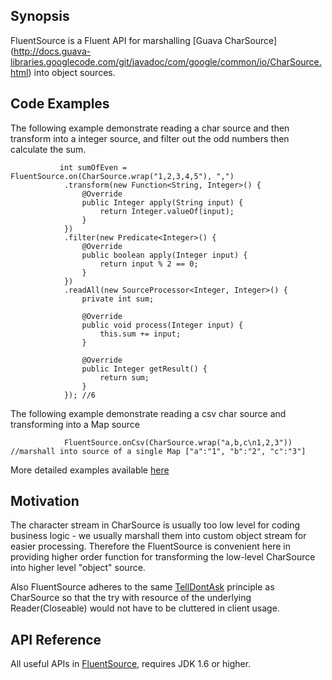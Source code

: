 ## Synopsis
FluentSource is a Fluent API for marshalling [Guava CharSource]
(http://docs.guava-libraries.googlecode.com/git/javadoc/com/google/common/io/CharSource.html) into object sources.

## Code Examples
The following example demonstrate reading a char source and then transform into a integer source, and filter out the 
odd numbers then calculate the sum.

               int sumOfEven = FluentSource.on(CharSource.wrap("1,2,3,4,5"), ",")
                .transform(new Function<String, Integer>() {
                    @Override
                    public Integer apply(String input) {
                        return Integer.valueOf(input);
                    }
                })
                .filter(new Predicate<Integer>() {
                    @Override
                    public boolean apply(Integer input) {
                        return input % 2 == 0;
                    }
                })
                .readAll(new SourceProcessor<Integer, Integer>() {
                    private int sum;

                    @Override
                    public void process(Integer input) {
                        this.sum += input;
                    }

                    @Override
                    public Integer getResult() {
                        return sum;
                    }
                }); //6
                
The following example demonstrate reading a csv char source and transforming into a Map source

                FluentSource.onCsv(CharSource.wrap("a,b,c\n1,2,3")) //marshall into source of a single Map ["a":"1", "b":"2", "c":"3"]
                
More detailed examples available [here](src\test\guava\ext\source\FluentSourceExample.java)

## Motivation
The character stream in CharSource is usually too low level for coding business logic - we usually marshall them into
custom object stream for easier processing. Therefore the FluentSource is convenient here in providing higher order 
function for transforming the low-level CharSource into higher level "object" source. 

Also FluentSource adheres to the same 
[TellDontAsk](http://martinfowler.com/bliki/TellDontAsk.html) principle as CharSource so that the try with resource of 
the underlying Reader(Closeable) would not have to be cluttered in client usage.

## API Reference
All useful APIs in [FluentSource](src/main/FluentSource.java), requires JDK 1.6 or higher.